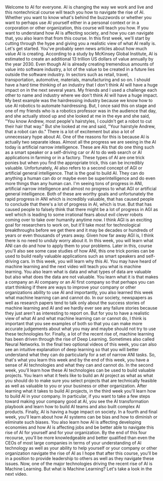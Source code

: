Welcome to AI for everyone. AI is changing the way we work and live and this nontechnical course will teach you how to navigate the rise of AI. Whether you want to know what's behind the buzzwords or whether you want to perhaps use AI yourself either in a personal context or in a corporation or other organization, this course will teach you how. If you want to understand how AI is affecting society, and how you can navigate that, you also learn that from this course. In this first week, we'll start by cutting through the hype and giving you a realistic view of what AI really is. Let's get started. You've probably seen news articles about how much value AI is creating. According to a study by McKinsey Global Institute, AI is estimated to create an additional 13 trillion US dollars of value annually by the year 2030. Even though AI is already creating tremendous amounts of value into software industry, a lot of the value to be created in a future lies outside the software industry. In sectors such as retail, travel, transportation, automotive, materials, manufacturing and so on. I should have a hard time thinking of an industry that I don't think AI will have a huge impact on in the next several years. My friends and I used a challenge each other to name and industry where we don't think AI will have a huge impact. My best example was the hairdressing industry because we know how to use AI robotics to automate hairdressing. But, I once said this on stage and one of my friends who is a robotics professor was in the audience that day, and she actually stood up and she looked at me in the eye and she said, "You know Andrew, most people's hairstyles, I couldn't get a robot to cut their hair that way." But she looked at me and said, "Your hairstyle Andrew, that a robot can do." There is a lot of excitement but also a lot of unnecessary hype about AI. One of the reasons for this is because AI is actually two separate ideas. Almost all the progress we are seeing in the AI today is artificial narrow intelligence. These are AIs that do one thing such as a smart speaker or a self-driving car or AI to do web search or AI applications in farming or in a factory. These types of AI are one trick ponies but when you find the appropriate trick, this can be incredibly valuable. Unfortunately, AI also refers to a second concept of AGI or artificial general intelligence. That is the goal to build AI. They can do anything a human can do or maybe even be superintelligence and do even more things than any human can. I'm seeing tons of progress in ANI, artificial narrow intelligence and almost no progress to what AGI or artificial general intelligence. Both of these are worthy goals and unfortunately the rapid progress in ANI which is incredibly valuable, that has caused people to conclude that there's a lot of progress in AI, which is true. But that has caused people to falsely think that there might be a lot of progress in AGI as well which is leading to some irrational fears about evil clever robots coming over to take over humanity anytime now. I think AGI is an exciting goal for researchers to work on, but it'll take most for technological breakthroughs before we get there and it may be decades or hundreds of years or even thousands of years away. Given how far away AGI is, I think there is no need to unduly worry about it. In this week, you will learn what ANI can do and how to apply them to your problems. Later in this, course you'll also see some case studies of how ANI, this one trick ponies can be used to build really valuable applications such as smart speakers and self-driving cars. In this week, you will learn why this AI. You may have heard of machine learning and the next video will teach you what is machine learning. You also learn what is data and what types of data are valuable but also what does the data are not valuable. You learn what it is that makes a company an AI company or an AI first company so that perhaps you can start thinking if there are ways to improve your company or other organizations ability to use AI and importantly, you also learned this week what machine learning can and cannot do. In our society, newspapers as well as research papers tend to talk only about the success stories of machine learning and AI and we hardly ever see any failure stories because they just aren't as interesting to report on. But for you to have a realistic view of what AI and what machine learning can or cannot do, I think is important that you see examples of both so that you can make more accurate judgements about what you may and maybe should not try to use these technologies for. Finally, a lot of the recent rise of, machine learning has been driven through the rise of Deep Learning. Sometimes also called Neural Networks. In the final two optional videos of this week, you can also see an intuitive explanation of deep learning so that you will better understand what they can do particularly for a set of narrow ANI tasks. So, that's what you learn this week and by the end of this week, you have a sense of AI technologies and what they can and cannot do. In the second week, you'll learn how these AI technologies can be used to build valuable projects. You learn what it feels like to build an AI project as what as what you should do to make sure you select projects that are technically feasible as well as valuable to you or your business or other organization. After learning what it takes to build AI projects, in the third week you'll learn how to build AI in your company. In particular, if you want to take a few steps toward making your company good at AI, you see the AI transformation playbook and learn how to build AI teams and also built complex AI products. Finally, AI is having a huge impact on society. In a fourth and final week, you'll learn about how AI systems can be bias and how to diminish or eliminate such biases. You also learn how AI is affecting developing economies and how AI is affecting jobs and be better able to navigate this rise of AI for yourself and for your organization. By the end of this four recourse, you'll be more knowledgeable and better qualified than even the CEOs of most large companies in terms of your understanding of AI technology as well as your ability to help yourself or your company or other organization navigate the rise of AI as I hope that after this course, you'll be in a position to provide leadership to others as well as they navigate these issues. Now, one of the major technologies driving the recent rise of AI is Machine Learning. But what is Machine Learning? Let's take a look in the next video.
